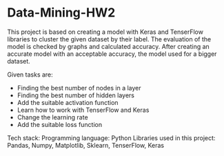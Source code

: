 # Data-Mining-HW2
This project is based on creating a model with Keras and TenserFlow libraries to cluster the given dataset by their label. The evaluation of the model is checked by graphs and calculated accuracy. After creating an accurate model with an acceptable accuracy, the model used for a bigger dataset. 

Given tasks are:
-	Finding the best number of nodes in a layer
-	Finding the best number of hidden layers
-	Add the suitable activation function
-	Learn how to work with TenserFlow and Keras
-	Change the learning rate 
-	Add the suitable loss function

Tech stack: 
Programming language: Python
Libraries used in this project: Pandas, Numpy, Matplotlib, Sklearn, TenserFlow, Keras
